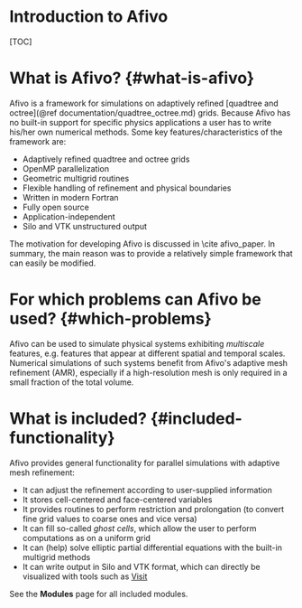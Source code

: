 # Introduction to Afivo

[TOC]

# What is Afivo? {#what-is-afivo}

Afivo is a framework for simulations on adaptively
refined [quadtree and octree](@ref documentation/quadtree_octree.md) grids.
Because Afivo has no built-in support for specific physics applications a user
has to write his/her own numerical methods. Some key features/characteristics of
the framework are:

* Adaptively refined quadtree and octree grids
* OpenMP parallelization
* Geometric multigrid routines
* Flexible handling of refinement and physical boundaries
* Written in modern Fortran
* Fully open source
* Application-independent
* Silo and VTK unstructured output

The motivation for developing Afivo is discussed in \cite afivo_paper. In
summary, the main reason was to provide a relatively simple framework that can
easily be modified.

# For which problems can Afivo be used? {#which-problems}

Afivo can be used to simulate physical systems exhibiting *multiscale* features,
e.g. features that appear at different spatial and temporal scales. Numerical
simulations of such systems benefit from Afivo's adaptive mesh refinement (AMR),
especially if a high-resolution mesh is only required in a small fraction of the
total volume.

# What is included? {#included-functionality}

Afivo provides general functionality for parallel simulations with adaptive mesh
refinement:

* It can adjust the refinement according to user-supplied information
* It stores cell-centered and face-centered variables
* It provides routines to perform restriction and prolongation (to convert fine
  grid values to coarse ones and vice versa)
* It can fill so-called *ghost cells*, which allow the user to perform
  computations as on a uniform grid
* It can (help) solve elliptic partial differential equations with the built-in
  multigrid methods
* It can write output in Silo and VTK format, which can directly be visualized
  with tools such
  as [Visit](https://wci.llnl.gov/simulation/computer-codes/visit/)

See the **Modules** page for all included modules.

